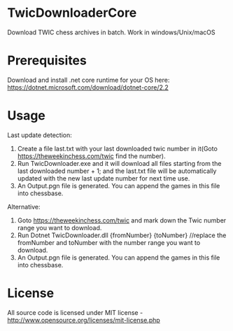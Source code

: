 # TwicDownloaderCore
Download TWIC chess archives in batch. Work in windows/Unix/macOS

# Prerequisites
Download and install .net core runtime for your OS here: https://dotnet.microsoft.com/download/dotnet-core/2.2

# Usage
Last update detection:
1. Create a file last.txt with your last downloaded twic number in it(Goto https://theweekinchess.com/twic find the number).
2. Run TwicDownloader.exe and it will download all files starting from the last downloaded number + 1; and the last.txt file will be automatically updated with the new last update number for next time use.
3. An Output.pgn file is generated. You can append the games in this file into chessbase.

Alternative:
1. Goto https://theweekinchess.com/twic and mark down the Twic number range you want to download.
2. Run Dotnet TwicDownloader.dll {fromNumber} {toNumber} //replace the fromNumber and toNumber with the number range you want to download.
3. An Output.pgn file is generated. You can append the games in this file into chessbase.
# License
All source code is licensed under MIT license - http://www.opensource.org/licenses/mit-license.php
